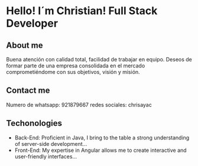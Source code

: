 # Hello! I´m Christian! Full Stack Developer

## About me
Buena atención con calidad total, facilidad de trabajar en equipo. Deseos de formar parte de una empresa consolidada en el mercado comprometiéndome con sus objetivos, visión y misión.

## Contact me
Numero de whatsapp: 921879667
redes sociales: chrisayac

## Techonologies
- Back-End: Proficient in Java, I bring to the table a strong understanding of server-side development...
- Front-End: My expertise in Angular allows me to create interactive and user-friendly interfaces...